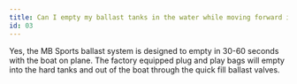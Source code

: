 ```yaml
---
title: Can I empty my ballast tanks in the water while moving forward in forward gear?
id: 03
---
```

Yes, the MB Sports ballast system is designed to empty in 30-60 seconds with the boat on plane.  The factory equipped plug and play bags will empty into the hard tanks and out of the boat through the quick fill ballast valves.
